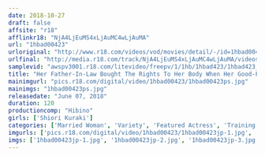 ```yaml
---
date: 2018-10-27
draft: false
affsite: "r18"
afflinkr18: "NjA4LjEuMS4xLjAuMC4wLjAuMA"
url: "1hbad00423"
urloriginal: "http://www.r18.com/videos/vod/movies/detail/-/id=1hbad00423"
urlfinal: "http://media.r18.com/track/NjA4LjEuMS4xLjAuMC4wLjAuMA/videos/vod/movies/detail/-/id=1hbad00423"
samplevid: "awspv3001.r18.com/litevideo/freepv/1/1hb/1hbad423/1hbad423_dmb_w.mp4"
title: "Her Father-In-Law Bought The Rights To Her Body When Her Good-For-Nothing Debt-Ridden Husband Couldn't Pay Back The Money, She Was Forced To Pay Back His Debts By Becoming A Sex Slave For Her Father-In-Law Shiori Kuraki"
mainimgurl: "pics.r18.com/digital/video/1hbad00423/1hbad00423ps.jpg"
mainimgs: "1hbad00423ps.jpg"
releasedate: "June 07, 2018"
duration: 120
productioncomp: "Hibino"
girls: ['Shiori Kuraki']
categories: ['Married Woman', 'Variety', 'Featured Actress', 'Training', 'Drama', 'Hi-Def']
imgurls: ['pics.r18.com/digital/video/1hbad00423/1hbad00423jp-1.jpg', 'pics.r18.com/digital/video/1hbad00423/1hbad00423jp-2.jpg', 'pics.r18.com/digital/video/1hbad00423/1hbad00423jp-3.jpg', 'pics.r18.com/digital/video/1hbad00423/1hbad00423jp-4.jpg', 'pics.r18.com/digital/video/1hbad00423/1hbad00423jp-5.jpg', 'pics.r18.com/digital/video/1hbad00423/1hbad00423jp-6.jpg', 'pics.r18.com/digital/video/1hbad00423/1hbad00423jp-7.jpg', 'pics.r18.com/digital/video/1hbad00423/1hbad00423jp-8.jpg', 'pics.r18.com/digital/video/1hbad00423/1hbad00423jp-9.jpg', 'pics.r18.com/digital/video/1hbad00423/1hbad00423jp-10.jpg', 'pics.r18.com/digital/video/1hbad00423/1hbad00423jp-11.jpg', 'pics.r18.com/digital/video/1hbad00423/1hbad00423jp-12.jpg', 'pics.r18.com/digital/video/1hbad00423/1hbad00423jp-13.jpg', 'pics.r18.com/digital/video/1hbad00423/1hbad00423jp-14.jpg', 'pics.r18.com/digital/video/1hbad00423/1hbad00423jp-15.jpg', 'pics.r18.com/digital/video/1hbad00423/1hbad00423jp-16.jpg', 'pics.r18.com/digital/video/1hbad00423/1hbad00423jp-17.jpg', 'pics.r18.com/digital/video/1hbad00423/1hbad00423jp-18.jpg', 'pics.r18.com/digital/video/1hbad00423/1hbad00423jp-19.jpg', 'pics.r18.com/digital/video/1hbad00423/1hbad00423jp-20.jpg']
imgs: ['1hbad00423jp-1.jpg', '1hbad00423jp-2.jpg', '1hbad00423jp-3.jpg', '1hbad00423jp-4.jpg', '1hbad00423jp-5.jpg', '1hbad00423jp-6.jpg', '1hbad00423jp-7.jpg', '1hbad00423jp-8.jpg', '1hbad00423jp-9.jpg', '1hbad00423jp-10.jpg', '1hbad00423jp-11.jpg', '1hbad00423jp-12.jpg', '1hbad00423jp-13.jpg', '1hbad00423jp-14.jpg', '1hbad00423jp-15.jpg', '1hbad00423jp-16.jpg', '1hbad00423jp-17.jpg', '1hbad00423jp-18.jpg', '1hbad00423jp-19.jpg', '1hbad00423jp-20.jpg']
---
```

